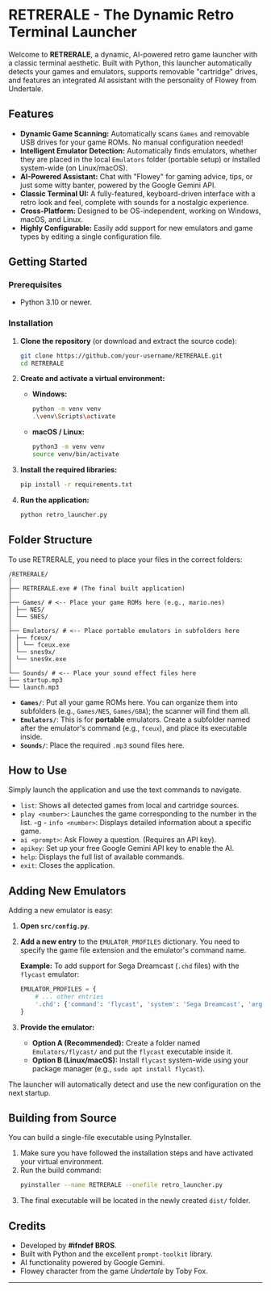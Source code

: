 # RETRERALE - The Dynamic Retro Terminal Launcher

Welcome to **RETRERALE**, a dynamic, AI-powered retro game launcher with a classic terminal aesthetic. Built with Python, this launcher automatically detects your games and emulators, supports removable "cartridge" drives, and features an integrated AI assistant with the personality of Flowey from Undertale.

## Features

-   **Dynamic Game Scanning:** Automatically scans `Games` and removable USB drives for your game ROMs. No manual configuration needed!
-   **Intelligent Emulator Detection:** Automatically finds emulators, whether they are placed in the local `Emulators` folder (portable setup) or installed system-wide (on Linux/macOS).
-   **AI-Powered Assistant:** Chat with "Flowey" for gaming advice, tips, or just some witty banter, powered by the Google Gemini API.
-   **Classic Terminal UI:** A fully-featured, keyboard-driven interface with a retro look and feel, complete with sounds for a nostalgic experience.
-   **Cross-Platform:** Designed to be OS-independent, working on Windows, macOS, and Linux.
-   **Highly Configurable:** Easily add support for new emulators and game types by editing a single configuration file.

## Getting Started

### Prerequisites

-   Python 3.10 or newer.

### Installation

1.  **Clone the repository** (or download and extract the source code):
    ```bash
    git clone https://github.com/your-username/RETRERALE.git
    cd RETRERALE
    ```

2.  **Create and activate a virtual environment:**
    -   **Windows:**
        ```bash
        python -m venv venv
        .\venv\Scripts\activate
        ```
    -   **macOS / Linux:**
        ```bash
        python3 -m venv venv
        source venv/bin/activate
        ```

3.  **Install the required libraries:**
    ```bash
    pip install -r requirements.txt
    ```

4.  **Run the application:**
    ```bash
    python retro_launcher.py
    ```

## Folder Structure

To use RETRERALE, you need to place your files in the correct folders:
```
/RETRERALE/
│
├── RETRERALE.exe # (The final built application)
│
├── Games/ # <-- Place your game ROMs here (e.g., mario.nes)
│ ├── NES/
│ └── SNES/
│
├── Emulators/ # <-- Place portable emulators in subfolders here
│ ├── fceux/
│ │ └── fceux.exe
│ └── snes9x/
│ └── snes9x.exe
│
└── Sounds/ # <-- Place your sound effect files here
├── startup.mp3
└── launch.mp3
```

-   **`Games/`**: Put all your game ROMs here. You can organize them into subfolders (e.g., `Games/NES`, `Games/GBA`); the scanner will find them all.
-   **`Emulators/`**: This is for **portable** emulators. Create a subfolder named after the emulator's command (e.g., `fceux`), and place its executable inside.
-   **`Sounds/`**: Place the required `.mp3` sound files here.

## How to Use

Simply launch the application and use the text commands to navigate.

-   `list`: Shows all detected games from local and cartridge sources.
-   `play <number>`: Launches the game corresponding to the number in the list.
-g   -   `info <number>`: Displays detailed information about a specific game.
-   `ai <prompt>`: Ask Flowey a question. (Requires an API key).
-   `apikey`: Set up your free Google Gemini API key to enable the AI.
-   `help`: Displays the full list of available commands.
-   `exit`: Closes the application.

## Adding New Emulators

Adding a new emulator is easy:

1.  **Open `src/config.py`**.
2.  **Add a new entry** to the `EMULATOR_PROFILES` dictionary. You need to specify the game file extension and the emulator's command name.

    **Example:** To add support for Sega Dreamcast (`.chd` files) with the `flycast` emulator:
    ```python
    EMULATOR_PROFILES = {
        # ... other entries
        '.chd': {'command': 'flycast', 'system': 'Sega Dreamcast', 'args': []},
    }
    ```

3.  **Provide the emulator:**
    -   **Option A (Recommended):** Create a folder named `Emulators/flycast/` and put the `flycast` executable inside it.
    -   **Option B (Linux/macOS):** Install `flycast` system-wide using your package manager (e.g., `sudo apt install flycast`).

The launcher will automatically detect and use the new configuration on the next startup.

## Building from Source

You can build a single-file executable using PyInstaller.

1.  Make sure you have followed the installation steps and have activated your virtual environment.
2.  Run the build command:
    ```bash
    pyinstaller --name RETRERALE --onefile retro_launcher.py
    ```
3.  The final executable will be located in the newly created `dist/` folder.

## Credits

-   Developed by **#ifndef BROS**.
-   Built with Python and the excellent `prompt-toolkit` library.
-   AI functionality powered by Google Gemini.
-   Flowey character from the game *Undertale* by Toby Fox.

---
